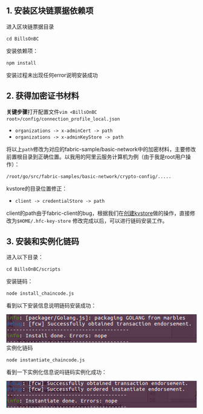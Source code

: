## 1. 安装区块链票据依赖项
进入区块链票据目录
```
cd BillsOnBC
```
安装依赖项：
```
npm install
```
安装过程未出现任何error说明安装成功
## 2. 获得加密证书材料
**关键步骤**打开配置文件`vim <BillsOnBC root>/config/connection_profile_local.json`
- `organizations -> x-adminCert -> path`
- `organizations -> x-adminKeyStore -> path`

将以上`path`修改为对应的fabric-sample/basic-network中的加密材料，主要修改前置根目录到正确位置。以我用的阿里云服务计算机为例（由于我是root用户操作）：
```
/root/go/src/fabric-samples/basic-network/crypto-config/.....
```
kvstore的目录位置修正：
- `client -> credentialStore -> path`

client的path由于fabric-client的bug，根据我们在[创建kvstore](get_network.md)做的操作，直接修改为`$HOME/.hfc-key-store`
修改完成以后，可以进行链码安装工作。
## 3. 安装和实例化链码
进入以下目录：
```
cd BillsOnBC/scripts
```
安装链码：
```
node install_chaincode.js
```
看到以下安装信息说明链码安装成功：

![](../doc_image/install_chaincode.png)
实例化链码
```
node instantiate_chaincode.js
```
看到一下实例化信息说吗链码实例化成功：

![](../doc_image/instantiate_chaincode.png)